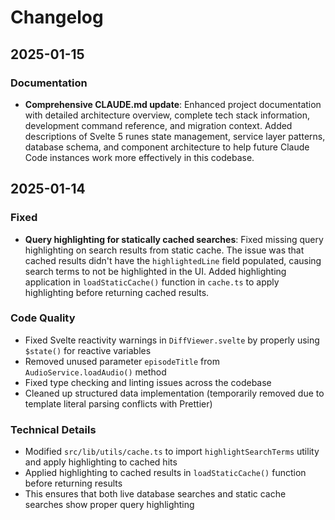 # Changelog

## 2025-01-15

### Documentation
- **Comprehensive CLAUDE.md update**: Enhanced project documentation with detailed architecture overview, complete tech stack information, development command reference, and migration context. Added descriptions of Svelte 5 runes state management, service layer patterns, database schema, and component architecture to help future Claude Code instances work more effectively in this codebase.

## 2025-01-14

### Fixed
- **Query highlighting for statically cached searches**: Fixed missing query highlighting on search results from static cache. The issue was that cached results didn't have the `highlightedLine` field populated, causing search terms to not be highlighted in the UI. Added highlighting application in `loadStaticCache()` function in `cache.ts` to apply highlighting before returning cached results.

### Code Quality
- Fixed Svelte reactivity warnings in `DiffViewer.svelte` by properly using `$state()` for reactive variables  
- Removed unused parameter `episodeTitle` from `AudioService.loadAudio()` method
- Fixed type checking and linting issues across the codebase
- Cleaned up structured data implementation (temporarily removed due to template literal parsing conflicts with Prettier)

### Technical Details
- Modified `src/lib/utils/cache.ts` to import `highlightSearchTerms` utility and apply highlighting to cached hits
- Applied highlighting to cached results in `loadStaticCache()` function before returning results
- This ensures that both live database searches and static cache searches show proper query highlighting